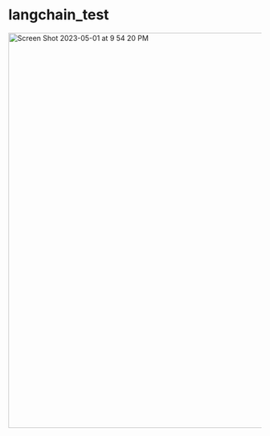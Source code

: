 # langchain_test

<img width="786" alt="Screen Shot 2023-05-01 at 9 54 20 PM" src="https://user-images.githubusercontent.com/125778696/235563488-c7c0c6af-19b5-4ba4-ba3a-7d8505df71a4.png">

